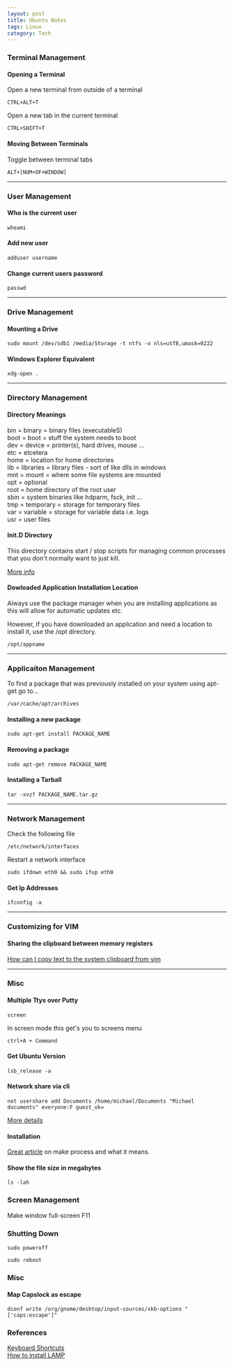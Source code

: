 ```yaml
---
layout: post
title: Ubuntu Notes
tags: Linux
category: Tech
---
```


### Terminal Management

#### Opening a Terminal

Open a new terminal from outside of a terminal

~~~
CTRL+ALT+T  
~~~

Open a new tab in the current terminal

~~~
CTRL+SHIFT+T
~~~

#### Moving Between Terminals

Toggle between terminal tabs

~~~
ALT+[NUM+OF+WINDOW]
~~~

-------------------------------------------------------------------------------------------------------

### User Management 

#### Who is the current user

~~~
whoami
~~~

#### Add new user

~~~
adduser username
~~~

#### Change current users password

~~~
passwd
~~~

-------------------------------------------------------------------------------------------------------

### Drive Management  

#### Mounting a Drive

~~~
sudo mount /dev/sdb1 /media/Storage -t ntfs -o nls=utf8,umask=0222
~~~

#### Windows Explorer Equivalent  

~~~
xdg-open .
~~~

-------------------------------------------------------------------------------------------------------

### Directory Management

#### Directory Meanings

bin = binary = binary files (executableS)  
boot = boot = stuff the system needs to boot  
dev = device = printer(s), hard drives, mouse ...  
etc = etcetera  
home = location for home directories  
lib = libraries = library files - sort of like dlls in windows  
mnt = mount = where some file systems are mounted  
opt = optional  
root = home directory of the root user  
sbin = system binaries like hdparm, fsck, init ...  
tmp = temporary = storage for temporary files  
var = variable = storage for variable data i.e. logs  
usr = user files  

#### Init.D Directory

This directory contains start / stop scripts for managing common processes that you don't normally want to just kill.

[More info](http://www.ghacks.net/2009/04/04/get-to-know-linux-the-etcinitd-directory/)

#### Dowloaded Application Installation Location

Always use the package manager when you are installing applications as this will allow for automatic updates etc.  

However, if you have downloaded an application and need a location to install it, use the /opt directory.  

~~~
/opt/appname
~~~

-------------------------------------------------------------------------------------------------------

### Applicaiton Management

To find a package that was previously installed on your system using apt-get go to...

~~~
/var/cache/apt/archives
~~~

#### Installing a new package

~~~
sudo apt-get install PACKAGE_NAME
~~~

#### Removing a package

~~~
sudo apt-get remove PACKAGE_NAME
~~~

#### Installing a Tarball

~~~
tar -xvzf PACKAGE_NAME.tar.gz
~~~

-------------------------------------------------------------------------------------------------------

### Network Management

Check the following file

~~~
/etc/network/interfaces 
~~~

Restart a network interface

~~~
sudo ifdown eth0 && sudo ifup eth0
~~~

#### Get Ip Addresses

~~~
ifconfig -a
~~~

-------------------------------------------------------------------------------------------------------

### Customizing for VIM

#### Sharing the clipboard between memory registers

[How can I copy text to the system clipboard from vim](http://vi.stackexchange.com/questions/84/how-can-i-copy-text-to-the-system-clipboard-from-vim)  

-------------------------------------------------------------------------------------------------------

### Misc ###


#### Multiple Ttys over Putty

~~~
screen
~~~

In screen mode this get's you to screens menu

~~~
ctrl+A + Command
~~~

#### Get Ubuntu Version

~~~
lsb_release -a
~~~

#### Network share via cli ####

~~~
net usershare add Documents /home/michael/Documents "Michael documents" everyone:F guest_ok=
~~~

[More details](http://www.leewardassociates.com/481-sharing-folders-in-ubuntu-12-04-via-command-line)

#### Installation ####

[Great article](http://www.codecoffee.com/tipsforlinux/articles/27.html) on make process and what it means.

#### Show the file size in megabytes ####

~~~
ls -lah
~~~

### Screen Management

Make window full-screen F11

### Shutting Down

~~~
sudo poweroff
~~~

~~~
sudo reboot
~~~

### Misc

#### Map Capslock as escape ####

~~~
dconf write /org/gnome/desktop/input-sources/xkb-options "['caps:escape']"
~~~


### References ###

[Keyboard Shortcuts](https://help.ubuntu.com/community/KeyboardShortcuts)  
[How to install LAMP](https://www.digitalocean.com/community/tutorials/how-to-install-linux-apache-mysql-php-lamp-stack-on-ubuntu)
